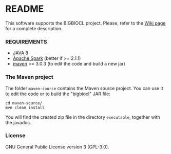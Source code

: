 # README #

This software supports the BIGBIOCL project. Please, refer to the [Wiki page](https://github.com/fcproj/BIGBIOCL/wiki) for a complete description.

### REQUIREMENTS ###
* [JAVA 8](http://www.oracle.com/technetwork/java/javase/downloads/jdk8-downloads-2133151.html)
* [Apache Spark](http://spark.apache.org/downloads.html) (better if >= 2.1.1)
* [maven](http://maven.apache.org/download.cgi) >= 3.0.3 (to edit the code and build a new jar)

### The Maven project

The folder `maven-source` contains the Maven source project. You can use it to edit the code or to build the "bigbiocl" JAR file:

`cd maven-source/`   
`mvn clean install`  

You will find the created zip file in the directory `executable`, together with the javadoc. 


### License

GNU General Public License version 3 (GPL-3.0). 
